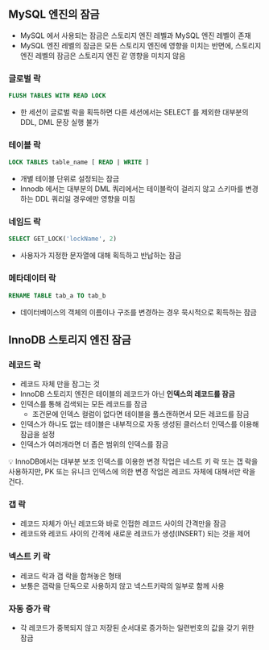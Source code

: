 
## MySQL 엔진의 잠금

- MySQL 에서 사용되는 잠금은 스토리지 엔진 레벨과 MySQL 엔진 레벨이 존재
- MySQL 엔진 레벨의 잠금은 모든 스토리지 엔진에 영향을 미치는 반면에, 스토리지 엔진 레벨의 잠금은 스토리지 엔진 같 영향을 미치지 않음

### 글로벌 락

```sql
FLUSH TABLES WITH READ LOCK
```

- 한 세션이 글로벌 락을 획득하면 다른 세션에서는 SELECT 를 제외한 대부분의 DDL, DML 문장 실행 불가

### 테이블 락

```sql
LOCK TABLES table_name [ READ | WRITE ]
```

- 개별 테이블 단위로 설정되는 잠금
- Innodb 에서는 대부분의 DML 쿼리에서는 테이블락이 걸리지 않고 스키마를 변경하는 DDL 쿼리일 경우에만 영향을 미침

### 네임드 락

```sql
SELECT GET_LOCK('lockName', 2)
```

- 사용자가 지정한 문자열에 대해 획득하고 반납하는 잠금

### 메타데이터 락

```sql
RENAME TABLE tab_a TO tab_b
```

- 데이터베이스의 객체의 이름이나 구조를 변경하는 경우 묵시적으로 획득하는 잠금

## InnoDB 스토리지 엔진 잠금

### 레코드 락

- 레코드 자체 만을 잠그는 것
- InnoDB 스토리지 엔진은 테이블의 레코드가 아닌 **인덱스의 레코드를 잠금**
- 인덱스를 통해 검색되는 모든 레코드를 잠금
    - 조건문에 인덱스 컬럼이 없다면 테이블을 풀스캔하면서 모든 레코드를 잠금
- 인덱스가 하나도 없는 테이블은 내부적으로 자동 생성된 클러스터 인덱스를 이용해 잠금을 설정
- 인덱스가 여러개라면 더 좁은 범위의 인덱스를 잠금

<aside>
💡 InnoDB에서는 대부분 보조 인덱스를 이용한 변경 작업은 네스트 키 락 또는 갭 락을 사용하지만, PK 또는 유니크 인덱스에 의한 변경 작업은 레코드 자체에 대해서만 락을 건다.

</aside>

### 갭 락

- 레코드 자체가 아닌 레코드와 바로 인접한 레코드 사이의 간격만을 잠금
- 레코드와 레코드 사이의 간격에 새로운 레코드가 생성(INSERT) 되는 것을 제어

### 넥스트 키 락

- 레코드 락과 갭 락을 합쳐놓은 형태
- 보통은 갭락을 단독으로 사용하지 않고 넥스트키락의 일부로 함께 사용

### 자동 증가 락

- 각 레코드가 중복되지 않고 저장된 순서대로 증가하는 일련번호의 값을 갖기 위한 잠금